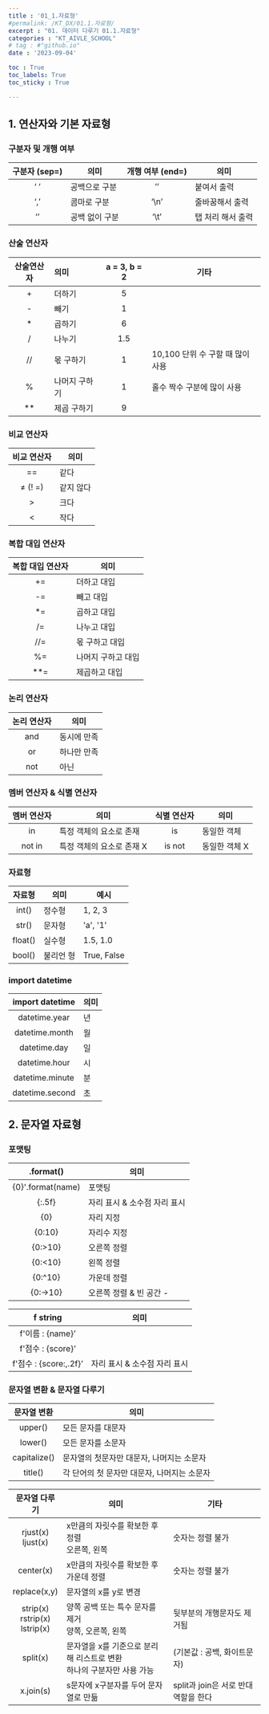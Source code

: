 ```yaml
---
title : '01_1.자료형' 
#permalink: /KT_DX/01.1.자료형/
excerpt : "01. 데이터 다루기 01.1.자료형"
categories : "KT_AIVLE_SCHOOL"
# tag : #"github.io"
date : '2023-09-04'

toc : True
toc_labels: True
toc_sticky : True

---
```


## 1. 연산자와 기본 자료형

### 구분자 및 개행 여부
<p></p>

| 구분자 (sep=) | 의미 |개행 여부 (end=) | 의미 |
|:---:| --- |:---:| --- |
| ‘ ‘ | 공백으로 구분 | ‘’ | 붙여서 출력 |
| ‘,’ | 콤마로 구분 |‘\n’ | 줄바꿈해서 출력 |
| ‘’ | 공백 없이 구분  | ‘\t’ | 탭 처리 해서 출력 |

### 산술 연산자 
<p></p>

| 산술연산자 | 의미 | a = 3, b = 2 |  기타 |
|:---:|:---|:---:| --- |
| + | 더하기 | 5 |  |
| - | 빼기 | 1 |  |
| * | 곱하기 | 6 |  |
| / | 나누기 | 1.5 |  |
| // | 몫 구하기 | 1 | 10,100 단위 수 구할 때 많이 사용 |
| % | 나머지 구하기 | 1 | 홀수 짝수 구분에 많이 사용 |
| ** | 제곱 구하기 | 9 |  |


### 비교 연산자
<p></p>

| 비교 연산자 | 의미 |
|:---:| --- |
| == | 같다 |
| ≠ (! =) | 같지 않다 |
| > | 크다 |
| < | 작다 |

### 복합 대입 연산자
<p></p>

| 복합 대입 연산자 | 의미 |
|:---:| --- |
| += | 더하고 대입 |
| -= | 빼고 대입 |
| *= | 곱하고 대입 |
| /= | 나누고 대입 |
| //= | 몫 구하고 대입 |
| %= | 나머지 구하고 대입 |
| **= | 제곱하고 대입 |

### 논리 연산자
<p></p>

| 논리 연산자 | 의미 |
|:---:| --- |
| and | 동시에 만족 |
| or | 하나만 만족 |
| not | 아닌 |

### 멤버 연산자 & 식별 연산자
<p></p>

| 멤버 연산자 | 의미 | 식별 연산자 | 의미 |
|:---:| --- |:---:| --- |
| in | 특정 객체의 요소로 존재 |is | 동일한 객체 |
| not in | 특정 객체의 요소로 존재 X |is not | 동일한 객체 X |



### 자료형 
<p></p>

| 자료형 | 의미 | 예시 |
|:---:| --- | --- |
| int() | 정수형 | 1, 2, 3 |
| str() | 문자형 | 'a', '1'|
| float() | 실수형 | 1.5, 1.0 |
| bool() | 불리언 형 | True, False|


### import datetime
<p></p>

| import datetime | 의미 |
|:---:| --- |
| datetime.year | 년 |
| datetime.month | 월 |
| datetime.day | 일 |
| datetime.hour | 시 |
| datetime.minute | 분 |
| datetime.second | 초 |


## 2. 문자열 자료형

### 포맷팅
<p></p>

| .format() | 의미 |
|:---:| --- |
| {0}'.format(name) | 포맷팅 |
| {:.5f} | 자리 표시 & 소수점 자리 표시 |
| {0} | 자리 지정 |
| {0:10} | 자리수 지정 |
| {0:>10} | 오른쪽 정렬 |
| {0:<10} | 왼쪽 정렬 |
| {0:^10} | 가운데 정렬 |
| {0:->10} | 오른쪽 정렬 & 빈 공간 -  |

<p></p>

| f string | 의미 |
|:---:| --- |
| f'이름 : {name}’ |  |
| f'점수 : {score}’ |  |
| f'점수 : {score:,.2f}’ | 자리 표시 & 소수점 자리 표시 |

<p></p>

### 문자열 변환 & 문자열 다루기 
<p></p>

| 문자열 변환 | 의미 |
|:---:| --- |
| upper() | 모든 문자를 대문자 |
| lower() | 모든 문자를 소문자 |
| capitalize() | 문자열의 첫문자만 대문자, 나머지는 소문자 |
| title() | 각 단어의 첫 문자만 대문자, 나머지는 소문자 |



<p></p>

| 문자열 다루기 | 의미 |기타
|:---:| --- | --- |
| rjust(x) <br> ljust(x)| x만큼의 자릿수를 확보한 후 정렬 <br> 오른쪽, 왼쪽| 숫자는 정렬 불가|
| center(x) | x만큼의 자릿수를 확보한 후 가운데 정렬 | 숫자는 정렬 불가 |
| replace(x,y) | 문자열의 x를 y로 변경 | |
| strip(x) <br> rstrip(x) <br> lstrip(x)| 양쪽 공백 또는 특수 문자를 제거 <br>  양쪽, 오른쪽, 왼쪽 | 뒷부분의 개행문자도 제거됨 |
| split(x) | 문자열을 x를 기준으로 분리해 리스트로 변환 <br> 하나의 구분자만 사용 가능 | (기본값 : 공백, 화이트문자)  |
| x.join(s) | s문자에 x구분자를 두어 문자열로 만듦 |split과 join은 서로 반대 역할을 한다  |


<p></p>

